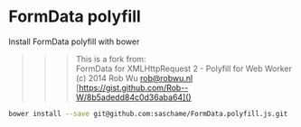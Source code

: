 # FormData polyfill

Install FormData polyfill with bower

>>> This is a fork from:  
>>> FormData for XMLHttpRequest 2  -  Polyfill for Web Worker  
>>> (c) 2014 Rob Wu <rob@robwu.nl>  
>>> [https://gist.github.com/Rob--W/8b5adedd84c0d36aba64]()


```bash
bower install --save git@github.com:saschame/FormData.polyfill.js.git
```



